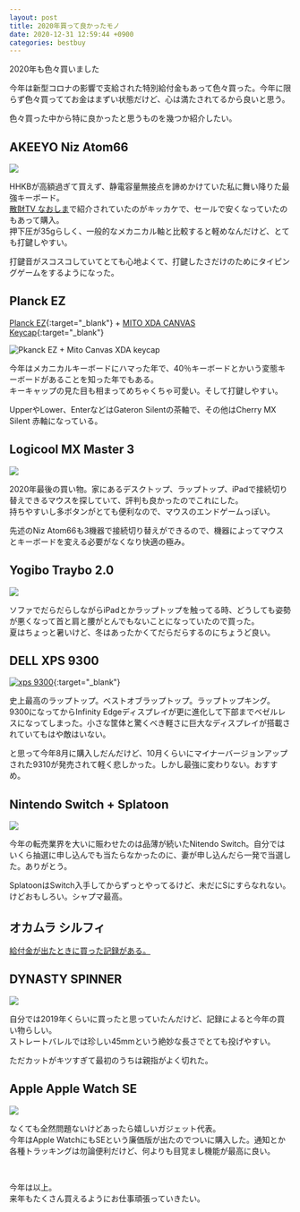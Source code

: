 ```yaml
---
layout: post
title: 2020年買って良かったモノ
date: 2020-12-31 12:59:44 +0900 
categories: bestbuy
---
```


2020年も色々買いました

今年は新型コロナの影響で支給された特別給付金もあって色々買った。今年に限らず色々買っててお金はまずい状態だけど、心は満たされてるから良いと思う。

色々買った中から特に良かったと思うものを幾つか紹介したい。


## AKEEYO Niz Atom66

<a href="https://www.amazon.co.jp/AKEEYO-Wireless-Keyboard-%E6%97%A5%E6%9C%AC%E8%AA%9E%E3%83%9E%E3%83%8B%E3%83%A5%E3%82%A2%E3%83%AB-%E3%82%A2%E3%82%A4%E3%83%9C%E3%83%AA%E3%83%BC_66EC/dp/B07DXK9NP9/ref=as_li_ss_il?__mk_ja_JP=%E3%82%AB%E3%82%BF%E3%82%AB%E3%83%8A&dchild=1&keywords=niz+atom66&qid=1609390364&sr=8-1-spons&psc=1&spLa=ZW5jcnlwdGVkUXVhbGlmaWVyPUE0OVQ4RllBM0dWVlEmZW5jcnlwdGVkSWQ9QTA4MjQzMzZDR05PRFBDQjdSMjYmZW5jcnlwdGVkQWRJZD1BMjg3U0dWQzUzS0c2VyZ3aWRnZXROYW1lPXNwX2F0ZiZhY3Rpb249Y2xpY2tSZWRpcmVjdCZkb05vdExvZ0NsaWNrPXRydWU%3D&linkCode=li2&tag=ryo14a-22&linkId=5038841d1305566aed3b14e4329e3de0&language=ja_JP" target="_blank"><img border="0" src="//ws-fe.amazon-adsystem.com/widgets/q?_encoding=UTF8&ASIN=B07DXK9NP9&Format=_SL160_&ID=AsinImage&MarketPlace=JP&ServiceVersion=20070822&WS=1&tag=ryo14a-22&language=ja_JP" ></a><img src="https://ir-jp.amazon-adsystem.com/e/ir?t=ryo14a-22&language=ja_JP&l=li2&o=9&a=B07DXK9NP9" width="1" height="1" border="0" alt="" style="border:none !important; margin:0px !important;" />

HHKBが高額過ぎて買えず、静電容量無接点を諦めかけていた私に舞い降りた最強キーボード。  
[散財TV なおしま](https://www.youtube.com/channel/UCGGi7bW6Ikk_C4cxn3h16MQ/videos)で紹介されていたのがキッカケで、セールで安くなっていたのもあって購入。  
押下圧が35gらしく、一般的なメカニカル軸と比較すると軽めなんだけど、とても打鍵しやすい。

打鍵音がスコスコしていてとても心地よくて、打鍵したさだけのためにタイピングゲームをするようになった。

## Planck EZ

[Planck EZ](https://ergodox-ez.com/pages/planck){:target="_blank"} + [MITO XDA CANVAS Keycap](https://massdrop-s3.imgix.net/product-images/massdrop-x-mito-canvas-xda-custom-keycap-set/FP/B4up2Tb4Qnag2tkWgNmY_CB5A9231-copy.jpg?auto=format&fm=jpg&fit=fill&w=820&h=547&bg=f0f0f0&dpr=1&q=70){:target="_blank"}

![Pkanck EZ + Mito Canvas XDA keycap](https://i.gyazo.com/0709465c1c389a21b377bb38d8be3f53.jpg "Planck EZ + Mito Canvas XDA keycap")

今年はメカニカルキーボードにハマった年で、40％キーボードとかいう変態キーボードがあることを知った年でもある。  
キーキャップの見た目も相まってめちゃくちゃ可愛い。そして打鍵しやすい。

UpperやLower、EnterなどはGateron Silentの茶軸で、その他はCherry MX Silent 赤軸になっている。

## Logicool MX Master 3

<a href="https://www.amazon.co.jp/%E3%83%AD%E3%82%B8%E3%82%AF%E3%83%BC%E3%83%AB-%E3%83%AF%E3%82%A4%E3%83%A4%E3%83%AC%E3%82%B9%E3%83%9E%E3%82%A6%E3%82%B9-MX2200sGR-Bluetooth-%E9%AB%98%E9%80%9F%E3%82%B9%E3%82%AF%E3%83%AD%E3%83%BC%E3%83%AB%E3%83%9B%E3%82%A4%E3%83%BC%E3%83%AB/dp/B07XQ6XD8J/ref=as_li_ss_il?__mk_ja_JP=%E3%82%AB%E3%82%BF%E3%82%AB%E3%83%8A&dchild=1&keywords=mx+master+3&qid=1609390675&sr=8-1&linkCode=li2&tag=ryo14a-22&linkId=57d4f73f92509f2e1d91140cc1260f8d&language=ja_JP" target="_blank"><img border="0" src="//ws-fe.amazon-adsystem.com/widgets/q?_encoding=UTF8&ASIN=B07XQ6XD8J&Format=_SL160_&ID=AsinImage&MarketPlace=JP&ServiceVersion=20070822&WS=1&tag=ryo14a-22&language=ja_JP" ></a><img src="https://ir-jp.amazon-adsystem.com/e/ir?t=ryo14a-22&language=ja_JP&l=li2&o=9&a=B07XQ6XD8J" width="1" height="1" border="0" alt="" style="border:none !important; margin:0px !important;" />

2020年最後の買い物。家にあるデスクトップ、ラップトップ、iPadで接続切り替えできるマウスを探していて、評判も良かったのでこれにした。  
持ちやすいし多ボタンがとても便利なので、マウスのエンドゲームっぽい。

先述のNiz Atom66も3機器で接続切り替えができるので、機器によってマウスとキーボードを変える必要がなくなり快適の極み。

## Yogibo Traybo 2.0

<a href="https://www.amazon.co.jp/dp/B07LBRLKYL/ref=as_li_ss_il?_encoding=UTF8&psc=1&linkCode=li2&tag=ryo14a-22&linkId=61a480d991fa21c7b31fd5acfd73a067&language=ja_JP" target="_blank"><img border="0" src="//ws-fe.amazon-adsystem.com/widgets/q?_encoding=UTF8&ASIN=B07LBRLKYL&Format=_SL160_&ID=AsinImage&MarketPlace=JP&ServiceVersion=20070822&WS=1&tag=ryo14a-22&language=ja_JP" ></a><img src="https://ir-jp.amazon-adsystem.com/e/ir?t=ryo14a-22&language=ja_JP&l=li2&o=9&a=B07LBRLKYL" width="1" height="1" border="0" alt="" style="border:none !important; margin:0px !important;" />

ソファでだらだらしながらiPadとかラップトップを触ってる時、どうしても姿勢が悪くなって首と肩と腰がとんでもないことになっていたので買った。  
夏はちょっと暑いけど、冬はあったかくてだらだらするのにちょうど良い。

## DELL XPS 9300

[![xps 9300](https://i.dell.com/is/image/DellContent//content/dam/global-site-design/product_images/dell_client_products/notebooks/xps_notebooks/xps_13_9300/global_spi/ng/white/notebook-xps-13-9300-white-campaign-hero-504x350-ng.psd?fmt=jpg&wid=150&hei=150)](https://www.dell.com/ja-jp/shop/%E3%83%87%E3%83%AB%E3%81%AE%E3%83%8E%E3%83%BC%E3%83%88%E3%83%91%E3%82%BD%E3%82%B3%E3%83%B3/xps-13%E3%83%8E%E3%83%BC%E3%83%88%E3%83%91%E3%82%BD%E3%82%B3%E3%83%B3/spd/xps-13-9300-laptop){:target="_blank"}

史上最高のラップトップ。ベストオブラップトップ。ラップトップキング。  
9300になってからInfinity Edgeディスプレイが更に進化して下部までベゼルレスになってしまった。小さな筐体と驚くべき軽さに巨大なディスプレイが搭載されていてもはや敵はいない。

と思って今年8月に購入しだんだけど、10月くらいにマイナーバージョンアップされた9310が発売されて軽く悲しかった。しかし最強に変わりない。おすすめ。

## Nintendo Switch + Splatoon

<a href="https://www.amazon.co.jp/Nintendo-Switch-%E3%83%8B%E3%83%B3%E3%83%86%E3%83%B3%E3%83%89%E3%83%BC%E3%82%B9%E3%82%A4%E3%83%83%E3%83%81-Joy-%E3%83%90%E3%83%83%E3%83%86%E3%83%AA%E3%83%BC%E6%8C%81%E7%B6%9A%E6%99%82%E9%96%93%E3%81%8C%E9%95%B7%E3%81%8F%E3%81%AA%E3%81%A3%E3%81%9F%E3%83%A2%E3%83%87%E3%83%AB/dp/B07WS7BZYF/ref=as_li_ss_il?__mk_ja_JP=%E3%82%AB%E3%82%BF%E3%82%AB%E3%83%8A&dchild=1&keywords=switch&qid=1609391195&sr=8-3&linkCode=li2&tag=ryo14a-22&linkId=3ab04c4841cbb031724cb8ff2c7eba1e&language=ja_JP" target="_blank"><img border="0" src="//ws-fe.amazon-adsystem.com/widgets/q?_encoding=UTF8&ASIN=B07WS7BZYF&Format=_SL160_&ID=AsinImage&MarketPlace=JP&ServiceVersion=20070822&WS=1&tag=ryo14a-22&language=ja_JP" ></a><img src="https://ir-jp.amazon-adsystem.com/e/ir?t=ryo14a-22&language=ja_JP&l=li2&o=9&a=B07WS7BZYF" width="1" height="1" border="0" alt="" style="border:none !important; margin:0px !important;" />

今年の転売業界を大いに賑わせたのは品薄が続いたNitendo Switch。自分ではいくら抽選に申し込んでも当たらなかったのに、妻が申し込んだら一発で当選した。ありがとう。

SplatoonはSwitch入手してからずっとやってるけど、未だにSにすらなれない。けどおもしろい。シャプマ最高。

## オカムラ シルフィ

[給付金が出たときに買った記録がある。](https://blog.ryoo.cc/bestbuy/2020/05/16/my-chair.html)

## DYNASTY SPINNER

<a href="https://www.amazon.co.jp/DYNASTY-%E3%83%80%E3%82%A4%E3%83%8A%E3%82%B9%E3%83%86%E3%82%A3%E3%83%BC-FLOW-CRYSTAL-SPINNER/dp/B07SY842PN/ref=as_li_ss_il?__mk_ja_JP=%E3%82%AB%E3%82%BF%E3%82%AB%E3%83%8A&dchild=1&keywords=dynasty+spinner&qid=1609391069&sr=8-5&linkCode=li2&tag=ryo14a-22&linkId=ed01a8e7921afeb5805af849466c0cc7&language=ja_JP" target="_blank"><img border="0" src="//ws-fe.amazon-adsystem.com/widgets/q?_encoding=UTF8&ASIN=B07SY842PN&Format=_SL160_&ID=AsinImage&MarketPlace=JP&ServiceVersion=20070822&WS=1&tag=ryo14a-22&language=ja_JP" ></a><img src="https://ir-jp.amazon-adsystem.com/e/ir?t=ryo14a-22&language=ja_JP&l=li2&o=9&a=B07SY842PN" width="1" height="1" border="0" alt="" style="border:none !important; margin:0px !important;" />

自分では2019年くらいに買ったと思っていたんだけど、記録によると今年の買い物らしい。  
ストレートバレルでは珍しい45mmという絶妙な長さでとても投げやすい。

ただカットがキツすぎて最初のうちは親指がよく切れた。

## Apple Apple Watch SE

<a href="https://www.amazon.co.jp/%E6%9C%80%E6%96%B0-Apple-Watch-GPS%E3%83%A2%E3%83%87%E3%83%AB-40mm%E3%82%B9%E3%83%9A%E3%83%BC%E3%82%B9%E3%82%B0%E3%83%AC%E3%82%A4%E3%82%A2%E3%83%AB%E3%83%9F%E3%83%8B%E3%82%A6%E3%83%A0%E3%82%B1%E3%83%BC%E3%82%B9%E3%81%A8%E3%83%96%E3%83%A9%E3%83%83%E3%82%AF%E3%82%B9%E3%83%9D%E3%83%BC%E3%83%84%E3%83%90%E3%83%B3%E3%83%89/dp/B08J6F6YT9/ref=as_li_ss_il?__mk_ja_JP=%E3%82%AB%E3%82%BF%E3%82%AB%E3%83%8A&crid=2A4GEVPYBV4XC&dchild=1&keywords=apple%2Bwatch%2Bse&qid=1609391119&sprefix=apple%2Caps%2C364&sr=8-1-spons&spLa=ZW5jcnlwdGVkUXVhbGlmaWVyPUEyUzZaNTlKSFMzQ0VQJmVuY3J5cHRlZElkPUEwOTEyNTE3MUgwTEtSVVJEUlEzJmVuY3J5cHRlZEFkSWQ9QVgzOEQ1OUNGMTk4VCZ3aWRnZXROYW1lPXNwX2F0ZiZhY3Rpb249Y2xpY2tSZWRpcmVjdCZkb05vdExvZ0NsaWNrPXRydWU&th=1&linkCode=li2&tag=ryo14a-22&linkId=997135ad40e39054a245151de8c94091&language=ja_JP" target="_blank"><img border="0" src="//ws-fe.amazon-adsystem.com/widgets/q?_encoding=UTF8&ASIN=B08J6F6YT9&Format=_SL160_&ID=AsinImage&MarketPlace=JP&ServiceVersion=20070822&WS=1&tag=ryo14a-22&language=ja_JP" ></a><img src="https://ir-jp.amazon-adsystem.com/e/ir?t=ryo14a-22&language=ja_JP&l=li2&o=9&a=B08J6F6YT9" width="1" height="1" border="0" alt="" style="border:none !important; margin:0px !important;" />

なくても全然問題ないけどあったら嬉しいガジェット代表。  
今年はApple WatchにもSEという廉価版が出たのでついに購入した。通知とか各種トラッキングは勿論便利だけど、何よりも目覚まし機能が最高に良い。

<br />

今年は以上。  
来年もたくさん買えるようにお仕事頑張っていきたい。
